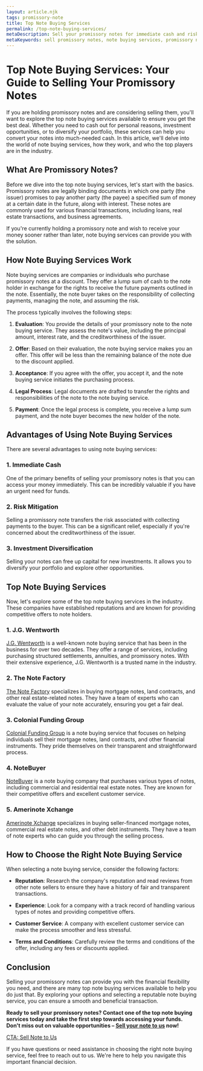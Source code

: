 ```yaml
---
layout: article.njk
tags: promissory-note
title: Top Note Buying Services
permalink: /top-note-buying-services/
metaDescription: Sell your promissory notes for immediate cash and risk mitigation with the top note buying services. Learn more about how note buying works and choose the right company for you.
metaKeywords: sell promissory notes, note buying services, promissory note buyers, promissory note buying companies, how to sell a promissory note, top note buying services, best note buying companies
---
```


# Top Note Buying Services: Your Guide to Selling Your Promissory Notes

If you are holding promissory notes and are considering selling them, you'll want to explore the top note buying services available to ensure you get the best deal. Whether you need to cash out for personal reasons, investment opportunities, or to diversify your portfolio, these services can help you convert your notes into much-needed cash. In this article, we'll delve into the world of note buying services, how they work, and who the top players are in the industry.

## What Are Promissory Notes?

Before we dive into the top note buying services, let's start with the basics. Promissory notes are legally binding documents in which one party (the issuer) promises to pay another party (the payee) a specified sum of money at a certain date in the future, along with interest. These notes are commonly used for various financial transactions, including loans, real estate transactions, and business agreements.

If you're currently holding a promissory note and wish to receive your money sooner rather than later, note buying services can provide you with the solution.

## How Note Buying Services Work

Note buying services are companies or individuals who purchase promissory notes at a discount. They offer a lump sum of cash to the note holder in exchange for the rights to receive the future payments outlined in the note. Essentially, the note buyer takes on the responsibility of collecting payments, managing the note, and assuming the risk.

The process typically involves the following steps:

1. **Evaluation**: You provide the details of your promissory note to the note buying service. They assess the note's value, including the principal amount, interest rate, and the creditworthiness of the issuer.

2. **Offer**: Based on their evaluation, the note buying service makes you an offer. This offer will be less than the remaining balance of the note due to the discount applied.

3. **Acceptance**: If you agree with the offer, you accept it, and the note buying service initiates the purchasing process.

4. **Legal Process**: Legal documents are drafted to transfer the rights and responsibilities of the note to the note buying service.

5. **Payment**: Once the legal process is complete, you receive a lump sum payment, and the note buyer becomes the new holder of the note.

## Advantages of Using Note Buying Services

There are several advantages to using note buying services:

### 1. Immediate Cash

One of the primary benefits of selling your promissory notes is that you can access your money immediately. This can be incredibly valuable if you have an urgent need for funds.

### 2. Risk Mitigation

Selling a promissory note transfers the risk associated with collecting payments to the buyer. This can be a significant relief, especially if you're concerned about the creditworthiness of the issuer.

### 3. Investment Diversification

Selling your notes can free up capital for new investments. It allows you to diversify your portfolio and explore other opportunities.

## Top Note Buying Services

Now, let's explore some of the top note buying services in the industry. These companies have established reputations and are known for providing competitive offers to note holders.

### 1. J.G. Wentworth

[J.G. Wentworth](https://www.jgwentworth.com) is a well-known note buying service that has been in the business for over two decades. They offer a range of services, including purchasing structured settlements, annuities, and promissory notes. With their extensive experience, J.G. Wentworth is a trusted name in the industry.

### 2. The Note Factory

[The Note Factory](https://www.thenotefactory.com) specializes in buying mortgage notes, land contracts, and other real estate-related notes. They have a team of experts who can evaluate the value of your note accurately, ensuring you get a fair deal.

### 3. Colonial Funding Group

[Colonial Funding Group](https://www.colonialfundinggroup.com) is a note buying service that focuses on helping individuals sell their mortgage notes, land contracts, and other financial instruments. They pride themselves on their transparent and straightforward process.

### 4. NoteBuyer

[NoteBuyer](https://www.notebuyer.com) is a note buying company that purchases various types of notes, including commercial and residential real estate notes. They are known for their competitive offers and excellent customer service.

### 5. Amerinote Xchange

[Amerinote Xchange](https://www.amerinotexchange.com) specializes in buying seller-financed mortgage notes, commercial real estate notes, and other debt instruments. They have a team of note experts who can guide you through the selling process.

## How to Choose the Right Note Buying Service

When selecting a note buying service, consider the following factors:

- **Reputation**: Research the company's reputation and read reviews from other note sellers to ensure they have a history of fair and transparent transactions.

- **Experience**: Look for a company with a track record of handling various types of notes and providing competitive offers.

- **Customer Service**: A company with excellent customer service can make the process smoother and less stressful.

- **Terms and Conditions**: Carefully review the terms and conditions of the offer, including any fees or discounts applied.

## Conclusion

Selling your promissory notes can provide you with the financial flexibility you need, and there are many top note buying services available to help you do just that. By exploring your options and selecting a reputable note buying service, you can ensure a smooth and beneficial transaction.

**Ready to sell your promissory notes? Contact one of the top note buying services today and take the first step towards accessing your funds. Don't miss out on valuable opportunities – [Sell your note to us](#) now!**

[CTA: Sell Note to Us](#)

If you have questions or need assistance in choosing the right note buying service, feel free to reach out to us. We're here to help you navigate this important financial decision.
